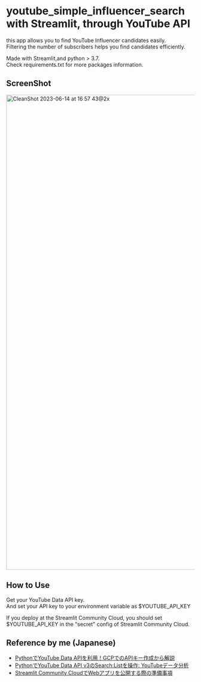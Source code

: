 # youtube_simple_influencer_search with Streamlit, through YouTube API
this app allows you to find YouTube Influencer candidates easily.  
Filtering the number of subscribers helps you find candidates efficiently.
  
Made with Streamlit,and python > 3.7.  
Check requirements.txt for more packages information.

## ScreenShot
<img width="1269" alt="CleanShot 2023-06-14 at 16 57 43@2x" src="https://github.com/atsuyamaru/youtube_simple_influencer_search/assets/5616593/8158d6df-3d7c-4ddf-9d3c-934c6f3c03d5">

## How to Use
Get your YouTube Data API key.  
And set your API key to your environment variable as $YOUTUBE_API_KEY
  
If you deploy at the Streamlit Community Cloud, you should set $YOUTUBE_API_KEY in the "secret" config of Streamlit Community Cloud.

## Reference by me (Japanese)
* [PythonでYouTube Data APIを利用！GCPでのAPIキー作成から解説](https://scr.marketing-wizard.biz/dev/python-youtube-api-gcp)
* [PythonでYouTube Data API v3のSearch:Listを操作: YouTubeデータ分析](https://scr.marketing-wizard.biz/dev/youtube-dataapi-v3-search-list)
* [Streamlit Community CloudでWebアプリを公開する際の準備事項](https://scr.marketing-wizard.biz/dev/streamlit-community-cloud-publish)

